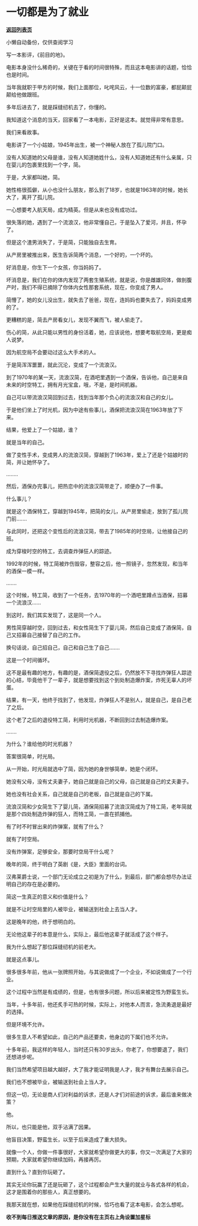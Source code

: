 # 一切都是为了就业

[**返回列表页**](/gzh/记忆承载3)

小懒自动备份，仅供查阅学习

写一本影评，《前目的地》。

电影本身没什么稀奇的，关键在于看的时间很特殊，而且这本电影讲的话题，恰恰也是时间。

当年我就职于甲方的时候，我们上面那位，叱咤风云，十一位数的富豪，都屁颠屁颠给他做跟班。

多年后进去了，就是踩缝纫机去了，你懂的。  

我知道这个消息的当天，回家看了一本电影，正好是这本。就觉得非常有意思。  

我们来看故事。

电影讲了一个小姑娘，1945年出生，被一个神秘人放在了孤儿院门口。

没有人知道她的父母是谁，没有人知道她姓什么，没有人知道她还有什么亲属，只在婴儿的包裹里找到一个字，简。

于是，大家都叫她，简。  

她性格很孤僻，从小也没什么朋友，那么到了18岁，也就是1963年的时候，她长大了，离开了孤儿院。

一心想要考入航天局，成为精英。但是从来也没有成功过。

很失落的她，遇到了一个流浪汉，他非常懂自己，于是坠入了爱河，并且，怀孕了。

但是这个渣男消失了，于是简，只能独自去生育。

从产房里被推出来，医生告诉简两个消息，一个好的，一个坏的。  

好消息是，你生下一个女孩，你当妈妈了。

坏消息是，我们在你的体内发现了两套生殖系统，就是说，你是雌雄同体，做剖腹产时，我们不得已摘除了你体内女性那套系统，现在，你变成了男人。

简懵了，她的女儿没出生，就失去了爸爸，现在，连妈妈也要失去了，妈妈变成男的了。  

更糟糕的是，简去产房看女儿，发现不翼而飞，被人偷走了。  

伤心的简，从此只能以男性的身份活着，她，应该说他，想要考取航空局，更是痴人说梦。  

因为航空局不会要动过这么大手术的人。  

于是简浑浑噩噩，就此沉沦，变成了一个流浪汉。

到了1970年的某一天，流浪汉简，在酒吧里遇到一个酒保，告诉他，自己是来自未来的时空特工，拥有月光宝盒，哦，不是，是时间机器。

自己可以带流浪汉简回到过去，找到当年那个负心的流浪汉和自己的女儿。

于是他们坐上了时光机，因为中途有些事儿，酒保把流浪汉简在1963年放了下来。  

结果，他爱上了一个姑娘，谁？  

就是当年的自己。  

做了变性手术，变成男人的流浪汉简，穿越到了1963年，爱上了还是个姑娘时的简，并让她怀孕了。  

........  

然后，酒保办完事儿，把热恋中的流浪汉简带走了，顺便办了一件事。

什么事儿？

就是这个酒保特工，穿越到1945年，把简的女儿，从产房里偷走，放到了孤儿院门前.......

与此同时，还把这个变性后的流浪汉简，带去了1985年的时空局，让他接自己的班。  

成为穿梭时空的特工，去调查炸弹狂人的踪迹。  

1992年的时候，特工简被炸伤毁容，整容之后，他一照镜子，忽然发现，和当年的酒保一模一样。  

.......  

这个时候，特工简，收到了一个任务，去1970年的一个酒吧里蹲点当酒保，招募一个流浪汉......

到这时，我们其实发现了，这是同一个人。  

男性简穿越时空，回到过去，和女性简生下了婴儿简，然后自己变成了酒保简，自己又招募自己接替了自己的工作。  

换句话说，自己招自己，自己和自己生了自己.......

这是一个时间循环。

这不是最有趣的地方，有趣的是，酒保简退役之后，仍然放不下寻找炸弹狂人踪迹的心结，毕竟他干了一辈子，就是想要找到这个到处制造爆炸案，炸死无辜人的坏蛋。  

结果，有一天，他终于找到了，他发现，炸弹狂人不是别人，就是自己，是自己老了之后。

这个老了之后的退役特工简，利用时光机器，不断回到过去制造爆炸案。

.......  

为什么？谁给他的时光机器？

答案很简单，时光局。

从一开始，时光局就选中了简，因为她的身世够简单，她是个闭环。

她没有父母，没有丈夫妻子，她自己就是自己的父母，自己就是自己的丈夫妻子。

她也没有社会关系，自己就是自己的老板，自己就是自己的下属。

流浪汉简和少女简生下了婴儿简，酒保简招募了流浪汉简成为了特工简，老年简就是那个四处制造炸弹的狂人，而特工简，一直在抓捕他。

有了时不时冒出来的炸弹案，就有了什么？  

就有了时空局。  

没有炸弹案，足够安全，那要时空局干什么呢？  

晚年的简，终于明白了英剧《是，大臣》里面的台词。

汉弗莱爵士说，一个部门无论成立之初是为了什么，到最后，部门都会想尽办法证明自己的存在是必要的。

简这一生真正的意义和价值是什么？  

就是不让时空局里的人被毕业，被输送到社会上去当人才。  

这是晚年的他，终于想明白的。  

无论他这辈子的本意是什么，实际上，最后他这辈子就活成了这个样子。  

我为什么想起了那位踩缝纫机的前老大。  

就是这点事儿。  

很多很多年前，他从一张牌照开始，与其说做成了一个企业，不如说做成了一个行业。  

这个过程中当然是有成绩的，但是，也有很多问题，所以后来被定性为野蛮生长。  

当年，十多年前，他还炙手可热的时候，实际上，对他本人而言，急流勇退是最好的选择。

但是环境不允许。

很多生意人不希望如此，自己的产品还要卖，他身边的下属们也不允许。  

十多年前，我这样的年轻人，当时还只有30岁出头，你老了，你想要退了，我们还想进步呢。  

我们当然希望项目越大越好，大了我才能证明我是人才，我才有舞台去展示自己。  

我们也不想被毕业，被输送到社会上当人才。  

但这一切，无论是商人们对利益的诉求，还是人才们对前途的诉求，最后谁来做决策？  

他。

所以，也只能是他，双手沾满了因果。

他盲目决策，野蛮生长，以至于后来造成了重大损失。

就像一个人，你做一件事很好，大家就希望你做更大的事，你又一次满足了大家的预期，大家就希望你继续加码，再接再厉。  

直到什么？直到你玩砸了。

其实无论你玩赢了还是玩砸了，这个过程都会产生大量的就业与各式各样的机会，这才是围着你的那些人，真正想要的。  

我那天就在想，如果他在踩缝纫机的时候，恰巧也看了这本电影，会怎么想呢。

 **收不到每日推送文章的原因，是你没有在主页右上角设置加星标**

